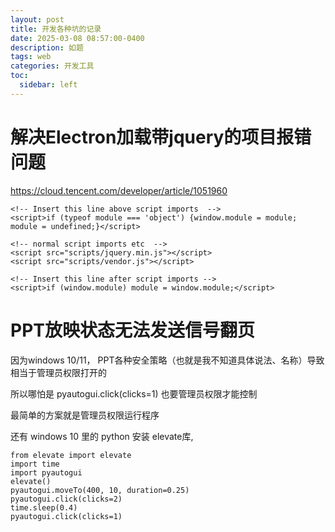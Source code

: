 ```yaml
---
layout: post
title: 开发各种坑的记录
date: 2025-03-08 08:57:00-0400
description: 如题
tags: web
categories: 开发工具
toc:
  sidebar: left
---
```


# 解决Electron加载带jquery的项目报错问题

https://cloud.tencent.com/developer/article/1051960

```
<!-- Insert this line above script imports  -->
<script>if (typeof module === 'object') {window.module = module; module = undefined;}</script>

<!-- normal script imports etc  -->
<script src="scripts/jquery.min.js"></script>    
<script src="scripts/vendor.js"></script>    

<!-- Insert this line after script imports -->
<script>if (window.module) module = window.module;</script>
```

# PPT放映状态无法发送信号翻页

因为windows 10/11， PPT各种安全策略（也就是我不知道具体说法、名称）导致 相当于管理员权限打开的

所以哪怕是 pyautogui.click(clicks=1) 也要管理员权限才能控制

最简单的方案就是管理员权限运行程序

还有 windows 10 里的 python 安装 elevate库, 

```
from elevate import elevate
import time
import pyautogui
elevate()
pyautogui.moveTo(400, 10, duration=0.25)
pyautogui.click(clicks=2)
time.sleep(0.4)
pyautogui.click(clicks=1)
```
